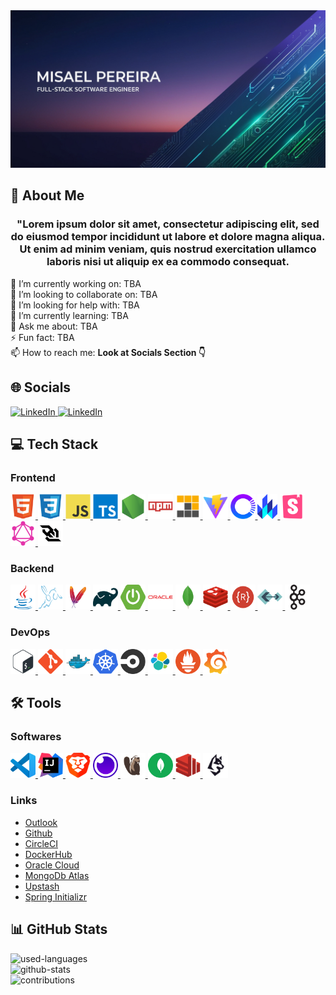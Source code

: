 <!-- Banner image generated with Leonardo AI -->
<!-- 
    Leonardo AI Prompt:

    Misael Pereira, full-stack software engineer, banner illustration, against a gradient of dark blue to deep purple night sky at dusk, evoking innovation and professionalism, with subtle circuit board patterns and thin coding symbols etched in a metallic silver hue, blending seamlessly with futuristic coding interface lines in shades of electric blue and bright green, modern, simple, and minimalist, surrounded by clean, bold typography with a hint of metallic finish, conveying cutting-edge expertise.
-->
<div align="center">
    <img src="./banners/misaelpereiradev_github_banner_2.jpg" alt="misaelpereiradev_github_banner"/>
</div>

<h2 align="left">💫 About Me</h2>
<h3 align="center">"Lorem ipsum dolor sit amet, consectetur adipiscing elit, sed do eiusmod tempor incididunt ut labore et dolore magna aliqua. Ut enim ad minim veniam, quis nostrud exercitation ullamco laboris nisi ut aliquip ex ea commodo consequat.</h3>

<!-- https://es.piliapp.com/emoji/list/ -->
🔭 I’m currently working on: TBA                        <br>
👯 I’m looking to collaborate on: TBA                   <br>
🤝 I’m looking for help with: TBA                       <br>
🌱 I’m currently learning: TBA                          <br>
💬 Ask me about: TBA                                    <br>
⚡ Fun fact: TBA                                        <br>
📫 How to reach me: <b>Look at Socials Section 👇</b>   <br>

<!-- https://shields.io/ -->
<h2>🌐 Socials</h2>
<p align="left">
    <a href="mailto:misael.pereira.dev@outlook.com" target="_blank" rel="noreferrer">
        <img src="https://img.shields.io/badge/Microsoft_Outlook-0078D4?style=for-the-badge&logo=microsoft-outlook&logoColor=white" alt="LinkedIn"/>
    </a>
    <a href="https://es.linkedin.com/in/misael-pereira-diaz-3895a5172" target="_blank" rel="noreferrer">
        <img src="https://img.shields.io/badge/LinkedIn-0077B5?style=for-the-badge&logo=linkedin&logoColor=white" alt="LinkedIn"/>
    </a>
</p>

<!-- https://devicon.dev/ -->
<h2 align="left">💻 Tech Stack</h2>
<p align="left">
    <h3>Frontend</h3>
    <a href="https://developer.mozilla.org/en-US/docs/Web/HTML" target="_blank" rel="noreferrer">
        <img src="icons/stack/html.svg" alt="html" width="40" height="40"/>
    </a>
    <a href="https://developer.mozilla.org/en-US/docs/Web/CSS" target="_blank" rel="noreferrer">
        <img src="icons/stack/css.svg" alt="css" width="40" height="40"/>
    </a>
    <a href="https://developer.mozilla.org/en-US/docs/Web/JavaScript" target="_blank" rel="noreferrer">
        <img src="icons/stack/javascript.svg" alt="javascript" width="40" height="40"/>
    </a>
    <a href="https://www.typescriptlang.org/" target="_blank" rel="noreferrer">
        <img src="icons/stack/typescript.svg" alt="typescript" width="40" height="40"/>
    </a>
    <a href="https://nodejs.org/" target="_blank" rel="noreferrer">
        <img src="icons/stack/nodejs.svg" alt="nodejs" width="40" height="40"/>
    </a>
    <a href="https://www.npmjs.com/" target="_blank" rel="noreferrer">
        <img src="icons/stack/npm.svg" alt="npm" width="40" height="40"/>
    </a>
    <a href="https://pnpm.io/" target="_blank" rel="noreferrer">
        <img src="icons/stack/pnpm.svg" alt="pnpm" width="40" height="40"/>
    </a>
    <a href="https://vitejs.dev/" target="_blank" rel="noreferrer">
        <img src="icons/stack/vite.svg" alt="vite" width="40" height="40"/>
    </a>
    <a href="https://open-wc.org/" target="_blank" rel="noreferrer">
        <img src="icons/stack/open-wc.svg" alt="lit" height="40"/>
    </a>
    <a href="https://lit.dev/" target="_blank" rel="noreferrer">
        <img src="icons/stack/lit.svg" alt="lit" height="40"/>
    </a>
    <a href="https://storybook.js.org/" target="_blank" rel="noreferrer">
        <img src="icons/stack/storybook.svg" alt="lit" height="40"/>
    </a>
    <a href="https://graphql.org/" target="_blank" rel="noreferrer">
        <img src="icons/stack/graphql.svg" alt="graphql" width="40" height="40"/>
    </a>
    <a href="https://developer.mozilla.org/en-US/docs/Web/API/WebSockets_API" target="_blank" rel="noreferrer">
        <img src="icons/stack/websocket.svg" alt="socketio" width="40" height="40"/>
    </a>
    <h3>Backend</h3>
    <a href="https://www.java.com/" target="_blank" rel="noreferrer">
        <img src="icons/stack/java.svg" alt="java" width="40" height="40"/>
    </a>
    <a href="https://www.graalvm.org/" target="_blank" rel="noreferrer">
        <img src="icons/stack/graalvm.svg" alt="graalvm" width="40" height="40"/>
    </a>
    <a href="https://central.sonatype.com/" target="_blank" rel="noreferrer">
        <img src="icons/stack/maven.svg" alt="maven_central_repository" width="40" height="40"/>
    </a>
    <a href="https://gradle.org/" target="_blank" rel="noreferrer">
        <img src="icons/stack/gradle.svg" alt="gradle" width="40" height="40"/>
    </a>
    <a href="https://spring.io/" target="_blank" rel="noreferrer">
        <img src="icons/stack/spring-boot.svg" alt="spring-boot" width="40" height="40"/>
    </a>
    <a href="https://oracle.com/database/" target="_blank" rel="noreferrer">
        <img src="icons/stack/oracle.svg" alt="oracledb" width="40" height="40"/>
    </a>
    <a href="https://www.mongodb.com/" target="_blank" rel="noreferrer">
        <img src="icons/stack/mongodb.svg" alt="mongodb" width="40" height="40"/>
    </a>
    <a href="https://redis.io/" target="_blank" rel="noreferrer">
        <img src="icons/stack/redis.svg" alt="redis" width="40" height="40"/>
    </a>
    <a href="https://restfulapi.net/" target="_blank" rel="noreferrer">
        <img src="icons/stack/rest.svg" alt="rest" width="40" height="40"/>
    </a>
    <a href="https://grpc.io/" target="_blank" rel="noreferrer">
        <img src="icons/stack/grpc.svg" alt="grpc" width="40" height="40"/>
    </a>
    <a href="https://kafka.apache.org/" target="_blank" rel="noreferrer">
        <img src="icons/stack/kafka.svg" alt="kafka" width="40" height="40"/>
    </a>
    <h3>DevOps</h3>
    <a href="https://en.wikipedia.org/wiki/Bash_(Unix_shell)" target="_blank" rel="noreferrer">
        <img src="icons/stack/bash.svg" alt="git" width="40" height="40"/>
    </a>
    <a href="https://git-scm.com/" target="_blank" rel="noreferrer">
        <img src="icons/stack/git.svg" alt="git" width="40" height="40"/>
    </a>
    <a href="https://www.docker.com/" target="_blank" rel="noreferrer">
        <img src="icons/stack/docker.svg" alt="docker" width="40" height="40"/>
    </a>
    <a href="https://kubernetes.io/" target="_blank" rel="noreferrer">
        <img src="icons/stack/kubernetes.svg" alt="kubernetes" width="40" height="40"/>
    </a>
    <a href="https://circleci.com/" target="_blank" rel="noreferrer">
        <img src="icons/stack/circleci.svg" alt="circleci" width="40" height="40"/>
    </a>
    <a href="https://www.elastic.co/elastic-stack" target="_blank" rel="noreferrer">
        <img src="icons/stack/elastic.svg" alt="elastic-stack" width="40" height="40"/>
    </a>
    <a href="https://prometheus.io/" target="_blank" rel="noreferrer">
        <img src="icons/stack/prometheus.svg" alt="prometheus" width="40" height="40"/>
    </a>
    <a href="https://grafana.com/" target="_blank" rel="noreferrer">
        <img src="icons/stack/grafana.svg" alt="graphana" width="40" height="40"/>
    </a>
</p>
<!-- To-do: add CDN, Ansible, Terraform, Helm -->

<!-- https://devicon.dev/ -->
<h2 align="left">🛠️ Tools</h2>
<p align="left">
    <h3>Softwares</h3>
    <a href="https://code.visualstudio.com/" target="_blank" rel="noreferrer">
        <img src="icons/tools/vscode.svg" alt="vscode" width="40" height="40"/>
    </a>
    <a href="https://www.jetbrains.com/idea/" target="_blank" rel="noreferrer">
        <img src="icons/tools/intelliJ-idea.svg" alt="intellij-idea" width="40" height="40"/>
    </a>
    <a href="https://brave.com/" target="_blank" rel="noreferrer">
        <img src="icons/tools/brave.svg" alt="brave" width="40" height="40"/>
    </a>
    <a href="https://insomnia.rest/" target="_blank" rel="noreferrer">
        <img src="icons/tools/insomnia.svg" alt="insomnia" width="40" height="40"/>
    </a>
    <a href="https://dbeaver.io/" target="_blank" rel="noreferrer">
        <img src="icons/tools/dbeaver.svg" alt="dbeaver" width="40" height="40"/>
    </a>
    <a href="https://www.mongodb.com/products/tools/compass/" target="_blank" rel="noreferrer">
        <img src="icons/tools/mongodb-compass.svg" alt="mongodb-compass" width="40" height="40"/>
    </a>
    <a href="https://redis.com/redis-enterprise/redis-insight/" target="_blank" rel="noreferrer">
        <img src="icons/tools/redisinsight.svg" alt="redis-insight" width="40" height="40"/>
    </a>
    <a href="https://www.conduktor.io/" target="_blank" rel="noreferrer">
        <img src="icons/tools/conduktor.jpg" alt="conduktor" width="40" height="40"/>
    </a>
    <h3>Links</h3>
    <ul>
        <li><a href="https://outlook.live.com/" target="_blank" rel="noreferrer">Outlook</a></li>
        <li><a href="https://github.com/" target="_blank" rel="noreferrer">Github</a></li>
        <li><a href="https://circleci.com/" target="_blank" rel="noreferrer">CircleCI</a></li>
        <li><a href="https://hub.docker.com/" target="_blank" rel="noreferrer">DockerHub</a></li>
        <li><a href="https://www.oracle.com/es/cloud/" target="_blank" rel="noreferrer">Oracle Cloud</a></li>
        <li><a href="https://www.mongodb.com/atlas/database" target="_blank" rel="noreferrer">MongoDb Atlas</a></li>
        <li><a href="https://upstash.com/" target="_blank" rel="noreferrer">Upstash</a></li>
        <li><a href="https://start.spring.io/" target="_blank" rel="noreferrer">Spring Initializr</a></li>
    </ul>
</p>

<h2>📊 GitHub Stats</h2>
<p align="left">
    <div>
        <img src="https://github-readme-stats.vercel.app/api/top-langs/?username=misaelpereiradev&theme=tokyonight&hide_border=true&include_all_commits=true&count_private=true&layout=compact" alt="used-languages"/>
    </div>
    <div>
        <img src="https://github-readme-stats.vercel.app/api?username=misaelpereiradev&theme=tokyonight&hide_border=true&include_all_commits=true&count_private=true" alt="github-stats"/>
    </div>
    <div>
        <img src="https://github-readme-streak-stats.herokuapp.com/?user=misaelpereiradev&theme=tokyonight&hide_border=true" alt="contributions"/>
    </div>
</p>